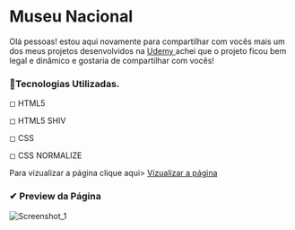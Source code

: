 # Museu Nacional

<p> Olá pessoas! estou aqui novamente para compartilhar com vocês mais um dos meus projetos desenvolvidos na <a href="https://www.udemy.com/course/web-completo/">Udemy </a> achei que o projeto ficou bem legal e dinâmico e gostaria de compartilhar com vocês!

  
  <h3>🚀Tecnologias Utilizadas.</h3>
  <p> ◻ HTML5
  <p> ◻ HTML5 SHIV
  <p> ◻ CSS
  <p> ◻ CSS NORMALIZE


Para vizualizar a página clique aqui> <a href="https://brunokarbow.github.io/Museu-Nacional/">Vizualizar a página<a/>
  <h3>✔ Preview da Página </h3>
    
 ![Screenshot_1](https://github.com/Brunokarbow/Museu-Nacional/assets/96805693/d503476d-3f79-4c19-b9ca-0000c0bbe041)
